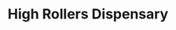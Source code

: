 ---
title: "High Rollers Dispensary"
url: /atlantic-city/high-rollers-dispensary/
shop: cannabis
---